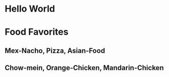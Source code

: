 # Hello World
# Food Favorites
## Mex-Nacho, Pizza, Asian-Food
## Chow-mein, Orange-Chicken, Mandarin-Chicken